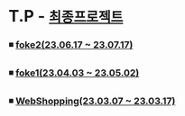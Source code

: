 # T.P - [`최종프로젝트`](http://144.24.91.222:8080/)
### ◾ [foke2(23.06.17 ~ 23.07.17)](https://github.com/fhazlt/T.P/tree/main/foke2)
### ◾ [foke1(23.04.03 ~ 23.05.02)](https://github.com/fhazlt/T.P/tree/main/foke1)
### ◾ [WebShopping(23.03.07 ~ 23.03.17)](https://github.com/fhazlt/T.P/tree/main/WebShopping)
